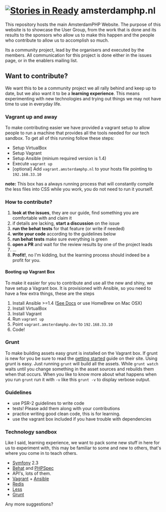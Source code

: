 [![Stories in Ready](https://badge.waffle.io/amsterdamphp/amsterdamphp.nl.png?label=ready)](https://waffle.io/amsterdamphp/amsterdamphp.nl)
amsterdamphp.nl
===============

This repository hosts the main AmsterdamPHP Website. The purpose of this website is to showcase the User Group, from the work that is done and its results to the sponsors who allow us to make this happen and the people who contribute to allow us to accomplish so much.

Its a community project, lead by the organisers and executed by the members. All communication for this project is done either in the issues page, or in the enablers mailing list.

## Want to contribute?

We want this to be a community project we all rally behind and keep up to date, but we also want it to be a **learning experience**. This means experimenting with new technologies and trying out things we may not have time to use in everyday life.

### Vagrant up and away

To make contributing easier we have provided a vagrant setup to allow people to run a machine that provides all the tools needed for our tech sandbox. To get all of this running follow these steps:

* Setup VirtualBox
* Setup Vagrant
* Setup Ansible (minium required version is 1.4)
* Execute `vagrant up`
* [optional] Add `vagrant.amsterdamphp.nl` to your hosts file pointing to `192.168.33.10`

**note:** This box has a always running process that will constantly compile the less files into CSS while you work, you do not need to run it yourself.

### How to contribute?

1. **look at the issues**, they are our guide, find something you are comfortable with and claim it
2. if details are lacking, **start a discussion** on the issue
3. **run the behat tests** for that feature (or write if needed)
4. **write your code** according to the guidelines below
5. **run behat tests** make sure everything is green
6. **open a PR** and wait for the review results by one of the project leads
7. ...
8. **Profit!**, no I'm kidding, but the learning process should indeed be a profit for you.

#### Booting up Vagrant Box

To make it easier for you to contribute and use all the new and shiny, we have setup a Vagrant box. It is provisioned with Ansible, so you need to have a few extra things, these are the steps

1. Install Ansible >=1.4 ([See Docs](http://www.ansibleworks.com/docs/intro_installation.html) or use HomeBrew on Mac OSX)
2. Install VirtualBox
3. Install Vagrant
4. Run `vagrant up`
5. Point `vagrant.amsterdamphp.dev` to `192.168.33.10`
6. Code!

### Grunt

To make building assets easy grunt is installed on the Vagrant box. If grunt is new for you be sure to read the  [getting started](http://gruntjs.com/getting-started) guide on their site. Using grunt is easy. Just running `grunt` will build all the assets. While `grunt watch` waits until you change something in the asset sources and rebuilds them when that occurs. When you like to know more about what happens when you run `grunt` run it with `-v` like this `grunt -v` to display verbose output.

### Guidelines

- use PSR-2 guidelines to write code
- tests! Please add them along with your contributions
- practice writing good clean code, this is for learning.
- use the vagrant box included if you have trouble with dependencies

### Technology sandbox

Like I said, learning experience, we want to pack some new stuff in here for us to experiment with, this may be familiar to some and new to others, that's where you come in to teach others.

- [Symfony](http://symfony.com/) 2.3
- [Behat](http://behat.org/) and [PHPSpec](http://www.phpspec.net/)
- API's, lots of them.
- [Vagrant](http://www.vagrantup.com/) + [Ansible](http://www.ansibleworks.com)
- [Redis](http://redis.io/)
- [Less](http://lesscss.org/)
- [Grunt](http://gruntjs.com/)

Any more suggestions?

